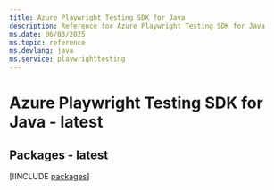 ```yaml
---
title: Azure Playwright Testing SDK for Java
description: Reference for Azure Playwright Testing SDK for Java
ms.date: 06/03/2025
ms.topic: reference
ms.devlang: java
ms.service: playwrighttesting
---
```

# Azure Playwright Testing SDK for Java - latest
## Packages - latest
[!INCLUDE [packages](playwright-testing-index.md)]